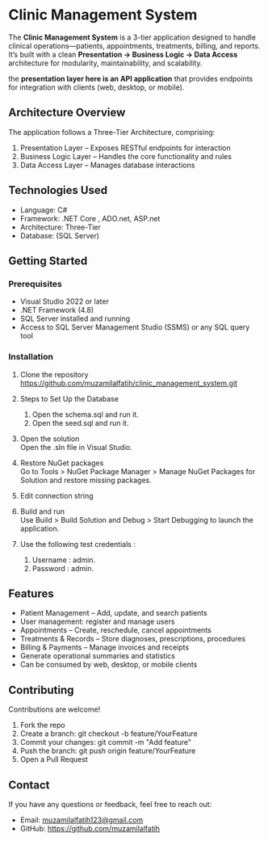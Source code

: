 # Clinic Management System

The **Clinic Management System** is a 3-tier application designed to handle clinical operations—patients, appointments, treatments, billing, and reports. It’s built with a clean **Presentation → Business Logic → Data Access** architecture for modularity, maintainability, and scalability.  

the **presentation layer here is an API application** that provides endpoints for integration with clients (web, desktop, or mobile).
## Architecture Overview

The application follows a Three-Tier Architecture, comprising:

1. Presentation Layer – Exposes RESTful endpoints for interaction   
2. Business Logic Layer – Handles the core functionality and rules  
3. Data Access Layer – Manages database interactions                                

## Technologies Used

- Language: C#  
- Framework: .NET Core , ADO.net, ASP.net
- Architecture: Three-Tier  
- Database: (SQL Server)

## Getting Started

### Prerequisites

- Visual Studio 2022 or later  
- .NET Framework (4.8)  
- SQL Server installed and running
- Access to SQL Server Management Studio (SSMS) or any SQL query tool

### Installation

1. Clone the repository  
   https://github.com/muzamilalfatih/clinic_management_system.git
2. Steps to Set Up the Database

    1. Open the schema.sql and run it.
    2. Open the seed.sql and run it.

3. Open the solution  
   Open the .sln file in Visual Studio.

4. Restore NuGet packages  
   Go to Tools > NuGet Package Manager > Manage NuGet Packages for Solution and restore missing packages.
5. Edit connection string
6. Build and run  
   Use Build > Build Solution and Debug > Start Debugging to launch the application.
7. Use the following test credentials :

    1. Username : admin.
    2. Password : admin.

## Features

- Patient Management – Add, update, and search patients
- User management: register and manage users  
- Appointments – Create, reschedule, cancel appointments 
- Treatments & Records – Store diagnoses, prescriptions, procedures
- Billing & Payments – Manage invoices and receipts
- Generate operational summaries and statistics
- Can be consumed by web, desktop, or mobile clients

## Contributing

Contributions are welcome!

1. Fork the repo  
2. Create a branch: git checkout -b feature/YourFeature  
3. Commit your changes: git commit -m "Add feature"  
4. Push the branch: git push origin feature/YourFeature  
5. Open a Pull Request

## Contact

If you have any questions or feedback, feel free to reach out:

- Email: muzamilalfatih123@gmail.com 
- GitHub: https://github.com/muzamilalfatih
